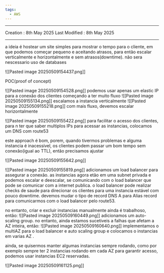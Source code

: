 ```yaml
---
tags:
  - AWS
---
```

---
Creation : 8th May 2025
Last Modified : 8th May 2025
___
a ideia é hostear um site simples para mostrar o tempo para o cliente, em que podemos começar pequeno e aceitando atrasos, para então escalar verticalmente e horizontalmente e sem atrasos(downtime).  não sera nescessario uso de databases

![[Pasted image 20250509154437.png]]

POC(proof of concept)

![[Pasted image 20250509154528.png]]
podemos usar apenas um elastic IP  para a conexão dos clientes
começando a ter muito fluxo
![[Pasted image 20250509155134.png]]
escalamos a instancia verticalmente
![[Pasted image 20250509155218.png]]
com mais fluxo, devemos escalar horizontalmente

![[Pasted image 20250509155422.png]]
para facilitar o acesso dos clientes, para n ter que saber multiplos IPs para acessar as instancias, colocamos um DNS com route53

este approach é bom, porem, quando tivermos problemas e alguma instancia é inacessível, os clientes podem passar um bom tempo sem conexão(igual ao TTL),
então precisamos ajustar 

![[Pasted image 20250509155642.png]]

![[Pasted image 20250509155819.png]]
adicionamos um load balancer para assegurar a conexão. as instancias agora  etão em uma subnet privada e podemos escalar e deescalar, se comunicando com o load balancer que pode se comunicar com a internet publica.  o load balancer pode realizar checks de saude para direcionar os clientes para uma instancia estável com pouco downtime.  devemos mudar o tipo de record  DNS A para Alias record para comunicarmos com o load balancer pelo route53.

no entanto, criar e excluir instancias manualmente ainda é trabalhoso, então:
![[Pasted image 20250509160449.png]]
adicionamos um auto-scaling group.
no entanto, ainda estamos sucetiveis a falhas que afetam a AZ inteira, então:
![[Pasted image 20250509160640.png]]
implementamos o multiAZ para o load balancer e auto scaling group e colocamos o instancias em varias AZ .

ainda, se quisermos manter algumas instancias sempre rodando, como por exemplo sempre ter 2 instancias rodando em cada AZ para garantir acesso, podemos usar instancias EC2 reservadas.

![[Pasted image 20250509161125.png]]
